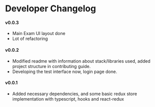 # Developer Changelog

#### v0.0.3

- Main Exam UI layout done
- Lot of refactoring

#### v0.0.2

- Modified readme with information about stack/libraries used, added project structure in contributing guide.
- Developing the test interface now, login page done.

#### v0.0.1

- Added necessary dependencies, and some basic redux store implementation with typescript, hooks and react-redux

